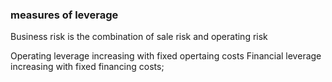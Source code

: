 ### measures of leverage

Business risk is the combination of sale risk and operating risk

Operating leverage increasing with fixed opertaing costs
Financial leverage increasing with fixed financing costs;